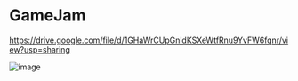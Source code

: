 # GameJam
https://drive.google.com/file/d/1GHaWrCUpGnldKSXeWtfRnu9YvFW6fqnr/view?usp=sharing

![image](https://user-images.githubusercontent.com/116473771/211010634-0323e335-82f6-4d7d-8a7a-6c506f314efc.png)

